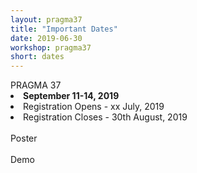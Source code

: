 ```yaml
---
layout: pragma37
title: "Important Dates"
date: 2019-06-30
workshop: pragma37
short: dates
---
```


<div class="border37">PRAGMA 37 </div>

<li><strong>September 11-14, 2019</strong></li>
<li>Registration Opens - xx July, 2019</li>
<li>Registration Closes - 30th August, 2019</li><br>

<div class="border37">Poster <!--(Chair: Jason Haga and Wassapon "Boom" Watanakeesuntorn) --></div>
<!--<li>Deadline for abstract submission: March 18th, 2019</li>-->
<!--<li>Author notification: March 25th, 2019</li>-->
<!--<li>File submission for free poster printing: April 10th, 2019</li>--><br>

<div class="border37">Demo <!--(Chair: Kohei Ichikawa)--> </div>
<!--<li>Deadline for abstract submission: March 18th, 2019</li>-->
<!--<li>Author notification: March 25th, 2019</li>-->
